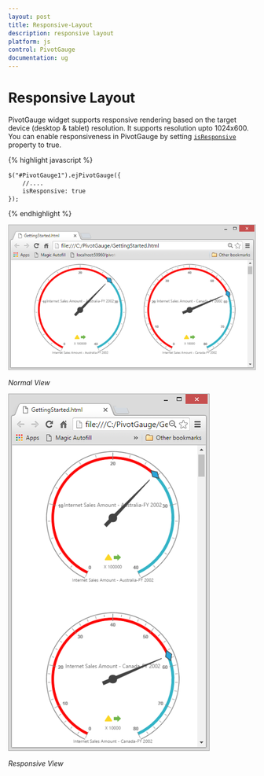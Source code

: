 ```yaml
---
layout: post
title: Responsive-Layout
description: responsive layout
platform: js
control: PivotGauge
documentation: ug
---
```


# Responsive Layout

PivotGauge widget supports responsive rendering based on the target device (desktop & tablet) resolution. It supports resolution upto 1024x600. You can enable responsiveness in PivotGauge by setting [`isResponsive`](/js/api/ejpivotgauge#members:isresponsive) property to true.

{% highlight javascript %}

    $("#PivotGauge1").ejPivotGauge({
        //....
        isResponsive: true
    });

{% endhighlight %}

![](Responsive-Layout_images/Responsive1.png)

_Normal View_


![](Responsive-Layout_images/Responsive2.png)

_Responsive View_






